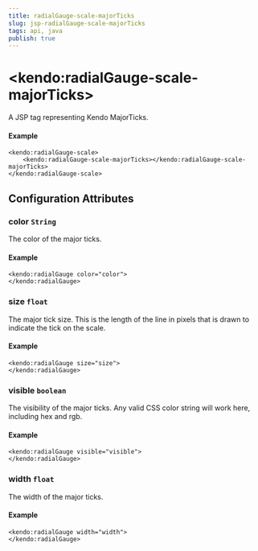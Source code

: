 ```yaml
---
title: radialGauge-scale-majorTicks
slug: jsp-radialGauge-scale-majorTicks
tags: api, java
publish: true
---
```


# \<kendo:radialGauge-scale-majorTicks\>
A JSP tag representing Kendo MajorTicks.

#### Example
    <kendo:radialGauge-scale>
        <kendo:radialGauge-scale-majorTicks></kendo:radialGauge-scale-majorTicks>
    </kendo:radialGauge-scale>


## Configuration Attributes


### color `String`

The color of the major ticks.

#### Example
    <kendo:radialGauge color="color">
    </kendo:radialGauge>



### size `float`

The major tick size.
This is the length of the line in pixels that is drawn to indicate the tick on the scale.

#### Example
    <kendo:radialGauge size="size">
    </kendo:radialGauge>



### visible `boolean`

The visibility of the major ticks.
Any valid CSS color string will work here, including hex and rgb.

#### Example
    <kendo:radialGauge visible="visible">
    </kendo:radialGauge>



### width `float`

The width of the major ticks.

#### Example
    <kendo:radialGauge width="width">
    </kendo:radialGauge>



